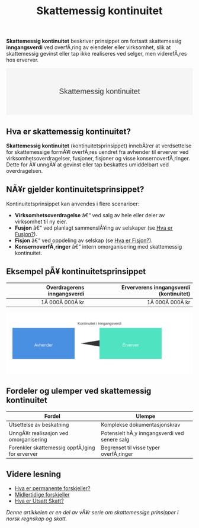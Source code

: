 ﻿---
title: "Skattemessig kontinuitet"
meta_title: "Skattemessig kontinuitet"
meta_description: '**Skattemessig kontinuitet** beskriver prinsippet om fortsatt skattemessig **inngangsverdi** ved overfÃ¸ring av eiendeler eller virksomhet, slik at skattemessig...'
slug: skattemessig-kontinuitet
type: blog
layout: pages/single
---

**Skattemessig kontinuitet** beskriver prinsippet om fortsatt skattemessig **inngangsverdi** ved overfÃ¸ring av eiendeler eller virksomhet, slik at skattemessig gevinst eller tap ikke realiseres ved selger, men viderefÃ¸res hos erverver.

![Skattemessig kontinuitet](skattemessig-kontinuitet-image.svg)

## Hva er skattemessig kontinuitet?

**Skattemessig kontinuitet** (kontinuitetsprinsippet) innebÃ¦rer at verdsettelse for skattemessige formÃ¥l overfÃ¸res uendret fra avhender til erverver ved virksomhetsoverdragelser, fusjoner, fisjoner og visse konsernoverfÃ¸ringer. Dette for Ã¥ unngÃ¥ at gevinst eller tap beskattes umiddelbart ved overdragelsen.

## NÃ¥r gjelder kontinuitetsprinsippet?

Kontinuitetsprinsippet kan anvendes i flere scenarioer:

* **Virksomhetsoverdragelse** â€“ ved salg av hele eller deler av virksomhet til ny eier.
* **Fusjon** â€“ ved planlagt sammenslÃ¥ing av selskaper (se [Hva er Fusjon?](/blogs/regnskap/fusjon "Hva er Fusjon? En komplett guide til fusjon i norsk regnskap")).
* **Fisjon** â€“ ved oppdeling av selskap (se [Hva er Fisjon?](/blogs/regnskap/hva-er-fisjon "Hva er Fisjon? Guide til Fisjon i Norsk Regnskap")).
* **KonsernoverfÃ¸ringer** â€“ intern omorganisering med skattemessig kontinuitet.

## Eksempel pÃ¥ kontinuitetsprinsippet

| Overdragerens inngangsverdi | Erververens inngangsverdi (kontinuitet) |
|----------------------------:|----------------------------------------:|
| 1Â 000Â 000Â kr               | 1Â 000Â 000Â kr                             |

![Kontinuitetsprinsippet Diagram](kontinuitet-diagram.svg)

## Fordeler og ulemper ved skattemessig kontinuitet

| **Fordel**                                      | **Ulempe**                                                         |
|-------------------------------------------------|--------------------------------------------------------------------|
| Utsettelse av beskatning                        | Komplekse dokumentasjonskrav                                        |
| UnngÃ¥r realisasjon ved omorganisering           | Potensielt hÃ¸y inngangsverdi ved senere salg                        |
| Forenkler skattemessig oppfÃ¸lging for erverver  | Begrenset til visse typer overfÃ¸ringer                              |

## Videre lesning

* [Hva er permanente forskjeller?](/blogs/regnskap/permanente-forskjeller "Permanente forskjeller i regnskap og skatt")
* [Midlertidige forskjeller](/blogs/regnskap/midlertidige-forskjeller "Midlertidige forskjeller i regnskap og skatt")
* [Hva er Utsatt Skatt?](/blogs/regnskap/hva-er-utsatt-skatt "Hva er Utsatt Skatt? Beregning og RegnskapsfÃ¸ring")

_Denne artikkelen er en del av vÃ¥r serie om skattemessige prinsipper i norsk regnskap og skatt._
